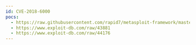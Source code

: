 ```yaml
---
id: CVE-2018-6000
pocs:
  - https://raw.githubusercontent.com/rapid7/metasploit-framework/master/modules/exploits/linux/http/asuswrt_lan_rce.rb
  - https://www.exploit-db.com/raw/43881
  - https://www.exploit-db.com/raw/44176
---
```

